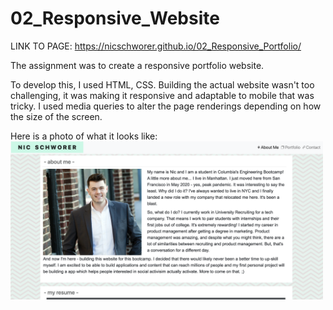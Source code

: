 # 02_Responsive_Website

LINK TO PAGE: https://nicschworer.github.io/02_Responsive_Portfolio/

The assignment was to create a responsive portfolio website. 

To develop this, I used HTML, CSS. Building the actual website wasn't too challenging, it was making it responsive and adaptable to mobile that was tricky. I used media queries to alter the page renderings depending on how the size of the screen. 

Here is a photo of what it looks like: 
<img src="assets/port.png" width="500px">

